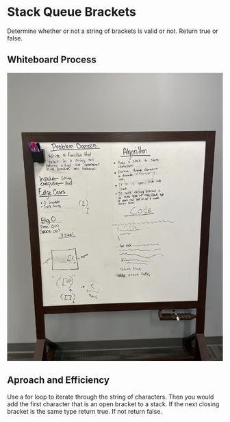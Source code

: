 # Stack Queue Brackets

Determine whether or not a string of brackets is valid or not. Return true or false.

## Whiteboard Process

![stack-queue-brackets](./WB13.jpg)

## Aproach and Efficiency

Use a for loop to iterate through the string of characters. Then you would add the first character that is an open bracket to a stack. If the next closing bracket is the same type return true. If not return false.
